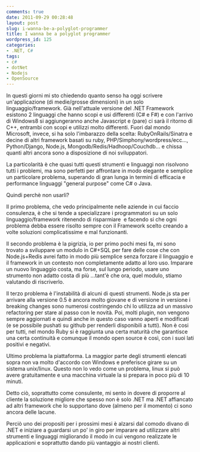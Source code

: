 ```yaml
---
comments: true
date: 2011-09-29 00:28:48
layout: post
slug: i-wanna-be-a-polyglot-programmer
title: I wanna be a polyglot programmer
wordpress_id: 125
categories:
- .NET, C#
tags:
- c#
- dotNet
- Nodejs
- OpenSource
---
```


In questi giorni mi sto chiedendo quanto senso ha oggi scrivere un'applicazione (di medie/grosse dimensioni) in un solo linguaggio/framework.
Già nell'attuale versione del .NET Framework esistono 2 linguaggi che hanno scopi e usi differenti (C# e F#) e con l'arrivo di Windows8 si aggiungeranno anche Javascript e (pare) ci sarà il ritorno di C++, entrambi con scopi e utilizzi molto differenti.
Fuori dal mondo Microsoft, invece, si ha solo l'imbarazzo della scelta: RubyOnRails/Sinatra e decine di altri framework basati su ruby, PHP/Simphony/wordpress/ecc..., Python/Django, Node.js, Mongodb/Redis/Hadhoop/Couchdb... e chissa quanti altri ancora sono a disposizione di noi sviluppatori.

La particolarità è che quasi tutti questi strumenti e linguaggi non risolvono tutti i problemi, ma sono perfetti per affrontare in modo elegante e semplice un particolare problema, superando di gran lunga in termini di efficacia e performance linguaggi "general purpose" come C# o Java.

Quindi perchè non usarli?

Il primo problema, che vedo principalmente nelle aziende in cui faccio consulenza, è che si tende a specializzare i programmatori su un solo linguaggio/framework ritenendo di risparmiare  e facendo si che ogni problema debba essere risolto sempre con il Framework scelto creando a volte soluzioni complicatissime e mal funzionanti.

Il secondo problema è la pigrizia, io per primo pochi mesi fa, mi sono trovato a sviluppare un modulo in C#+SQL per fare delle cose che con Node.js+Redis avrei fatto in modo più semplice senza forzare il linguaggio e il framework in un contesto non completamente adatto al loro uso. Imparare un nuovo linguaggio costa, ma forse, sul lungo periodo, usare uno strumento non adatto costa di più ...tant'è che ora, quel modulo, stiamo valutando di riscriverlo.

Il terzo problema è l'instabilità di alcuni di questi strumenti. Node.js sta per arrivare alla versione 0.5 è ancora molto giovane e di versione in versione i breaking changes sono numerosi costringendo chi lo utilizza ad un massivo refactoring per stare al passo con le novità. Poi, molti plugin, non vengono sempre aggiornati e quindi anche in questo caso vanno aperti e modificati (e se possibile pushati su github per renderli disponibili a tutti). Non è cosi per tutti, nel mondo Ruby si è raggiunta una certa maturità che garantisce una certa continuità e comunque il mondo open source è così, con i suoi lati positivi e negativi.

Ultimo problema la piattaforma. La maggior parte degli strumenti elencati sopra non va molto d'accordo con Windows e preferisce girare su un sistema unix/linux. Questo non lo vedo come un problema, linux si può avere gratuitamente e una macchina virtuale la si prepara in poco più di 10 minuti.

Detto ciò, soprattutto come consulente, mi sento in dovere di proporre al cliente la soluzione migliore che spesso non è solo .NET ma .NET affiancato ad altri framework che lo supportano dove (almeno per il momento) ci sono ancora delle lacune.

Perciò uno dei propositi per i prossimi mesi è alzarsi dal comodo divano di .NET e iniziare a guardarsi un po' in giro per imparare ad utilizzare altri strumenti e linguaggi migliorando il modo in cui vengono realizzate le applicazioni e soprattutto dando più vantaggio ai nostri clienti.
